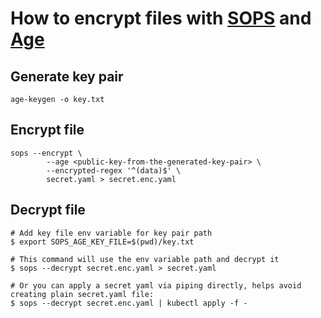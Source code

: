 # How to encrypt files with [SOPS](https://github.com/mozilla/sops) and [Age](https://github.com/FiloSottile/age)

## Generate key pair

```
age-keygen -o key.txt
```

## Encrypt file

```
sops --encrypt \
        --age <public-key-from-the-generated-key-pair> \
        --encrypted-regex '^(data)$' \
        secret.yaml > secret.enc.yaml
```

## Decrypt file

```
# Add key file env variable for key pair path
$ export SOPS_AGE_KEY_FILE=$(pwd)/key.txt

# This command will use the env variable path and decrypt it
$ sops --decrypt secret.enc.yaml > secret.yaml

# Or you can apply a secret yaml via piping directly, helps avoid creating plain secret.yaml file:
$ sops --decrypt secret.enc.yaml | kubectl apply -f -
```
